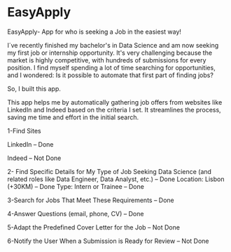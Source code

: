 # EasyApply
EasyApply- App for who is seeking a Job in the easiest way!

I´ve recently  finished my bachelor's in Data Science and am now seeking my first job or internship opportunity.
It's very challenging because the market is highly competitive, with hundreds of submissions for every position. I find myself spending a lot of time searching for opportunities, and I wondered: Is it possible to automate that first part of finding jobs?

So, I built this app.

This app helps me by automatically gathering job offers from websites like LinkedIn and Indeed based on the criteria I set. It streamlines the process, saving me time and effort in the initial search.

1-Find Sites

LinkedIn – Done

Indeed – Not Done

2- Find Specific Details for My Type of Job Seeking
Data Science (and related roles like Data Engineer, Data Analyst, etc.) – Done
Location: Lisbon (+30KM) – Done
Type: Intern or Trainee – Done

3-Search for Jobs That Meet These Requirements – Done

4-Answer Questions (email, phone, CV) –  Done

5-Adapt the Predefined Cover Letter for the Job – Not Done

6-Notify the User When a Submission is Ready for Review – Not Done
